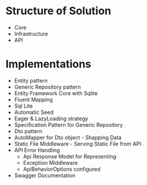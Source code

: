 # Structure of Solution
- Core
- Infrastructure
- API

# Implementations
- Entity pattern
- Generic Repository pattern
- Entity Framework Core with Sqlite
 - Fluent Mapping
 - Sql Lite
 - Automatic Seed
 - Eager & LazyLoading strategy
- Specification Pattern for Generic Repository
- Dto pattern
- AutoMapper for Dto object - Shapping Data
- Static File Middleware - Serving Static File from API
- API Error Handling
    - Api Response Model for Representing
    - Exception Middleware
    - ApiBehaviorOptions configured
- Swagger Documentation